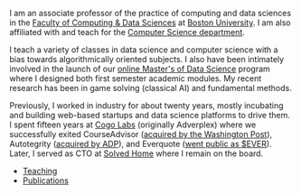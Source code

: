 I am an associate professor of the practice of computing and data sciences in the [Faculty of Computing & Data Sciences](//www.bu.edu/cds-faculty/) at [Boston University](//www.bu.edu).
I am also affiliated with and teach for the [Computer Science department](//www.bu.edu/cs/).

I teach a variety of classes in data science and computer science with a bias towards algorithmically oriented subjects.
I also have been intimately involved in the launch of our [online Master's of Data Science](//www.bu.edu/cds-faculty/programs-admissions/online-msds/) program where I designed both first semester academic modules.
My recent research has been in game solving (classical AI) and fundamental methods.

Previously, I worked in industry for about twenty years, mostly incubating and building web-based startups and data science platforms to drive them.
I spent fifteen years at [Cogo Labs](//www.cogolabs.com) (originally Adverplex) where we successfully exited CourseAdvisor ([acquired by the Washington Post](//www.jayweintraub.com/2007/10/online-edu-comp.html)), Autotegrity ([acquired by ADP](https://digitaldealer.com/everyone/adp-digital-marketing-building-cambridge-analytics-center-autotegrity-acquired-as-nucleus-of-new-facility-for-optimizing-online-consumer-experiences/)), and Everquote ([went public as $EVER](https://finance.yahoo.com/quote/EVER/)).
Later, I served as CTO at [Solved Home](https://solvedhome.com) where I remain on the board.

* [Teaching](/teaching)
* [Publications](/publications)
